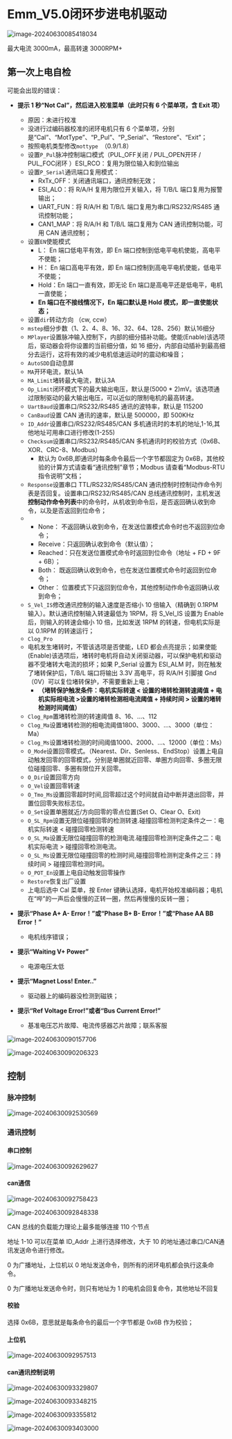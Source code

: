 # Emm_V5.0闭环步进电机驱动



![image-20240630085418034](./img/image-20240630085418034.png)

最大电流 3000mA，最高转速 3000RPM+





## 第一次上电自检

可能会出现的错误：

* **提示 1 秒“Not Cal”，然后进入校准菜单（此时只有 6 个菜单项，含 Exit 项）**
  * 原因：未进行校准
  * 没进行过编码器校准的闭环电机只有 6 个菜单项，分别是“Cal”、“MotType”、“P_Pul”、“P_Serial”、“Restore”、“Exit”；
  * 按照电机类型修改`mottype `（0.9/1.8）
  * 设置`P_Pul`脉冲控制端口模式（PUL_OFF关闭 / PUL_OPEN开环 / PUL_FOC闭环 ）ESI_RCO：复用为限位输入和到位输出
  * 设置`P_Serial`通讯端口复用模式：
    * RxTx_OFF：关闭通讯端口，通讯控制无效；
    * ESI_ALO：将 R/A/H 复用为限位开关输入，将 T/B/L 端口复用为报警输出；
    * UART_FUN：将 R/A/H 和 T/B/L 端口复用为串口/RS232/RS485 通讯控制功能；
    * CAN1_MAP：将 R/A/H 和 T/B/L 端口复用为 CAN 通讯控制功能，可用 CAN 通讯控制；
  * 设置`EN`使能模式
    * L： En 端口低电平有效，即 En 端口控制到低电平电机使能，高电平不使能；
    * H： En 端口高电平有效，即 En 端口控制到高电平电机使能，低电平不使能；
    * Hold：En 端口一直有效，即无论 En 端口是高电平还是低电平，电机一直使能；
    * **En 端口在不接线情况下，En 端口默认是 Hold 模式，即一直使能状态；**
  * 设置`dir`转动方向 （cw, ccw）
  * `mstep`细分步数（1、2、4、8、16、32、64、128、256）默认16细分
  * `MPlayer`设置脉冲输入控制下，内部的细分插补功能。使能(Enable)该选项后，驱动器会将你设置的当前细分值，如 16 细分，内部自动插补到最高细分去运行，这将有效的减少电机低速运动时的震动和噪音；
  * `AutoSDD`自动息屏
  * `MA`开环电流，默认1A
  * `MA_Limit`堵转最大电流，默认3A
  * `Op_Limit`闭环模式下的最大输出电压，默认是(5000 * 2)mV。该选项通过限制驱动的最大输出电压，可以近似的限制电机的最高转速。
  * `UartBaud`设置串口/RS232/RS485 通讯的波特率，默认是 115200
  * `CanBaud`设置 CAN 通讯的速率，默认是 500000，即 500KHz
  * `ID_Addr`设置串口/RS232/RS485/CAN 多机通讯时的本机的地址,1-16,其他地址可用串口进行修改(1-255)
  * `Checksum`设置串口/RS232/RS485/CAN 多机通讯时的校验方式（0x6B、XOR、CRC-8、Modbus）
    * 默认为 0x6B,即通讯时每条命令最后一个字节都固定为 0x6B，其他校验的计算方式请查看“通讯控制”章节；Modbus 请查看“Modbus-RTU 指令说明”文档；
  * `Response`设置串口 TTL/RS232/RS485/CAN 通讯控制时控制动作命令列表是否回复。设置串口/RS232/RS485/CAN 总线通讯控制时，主机发送**控制动作命令列表**中的命令时，从机收到命令后，是否返回确认收到命令，以及是否返回到位命令；
  * 
    * None： 不返回确认收到命令，在发送位置模式命令时也不返回到位命令；
    * Receive：只返回确认收到命令（默认值）；
    * Reached：只在发送位置模式命令时返回到位命令（地址 + FD + 9F + 6B）；
    * Both： 既返回确认收到命令，也在发送位置模式命令时返回到位命令；
    * Other： 位置模式下只返回到位命令，其他控制动作命令返回确认收到命令；
  * `S_Vel_IS`修改通讯控制的输入速度是否缩小 10 倍输入（精确到 0.1RPM 输入）。默认通讯控制输入转速最低为 1RPM，将 S_Vel_IS 设置为 Enable 后，则输入的转速会缩小 10 倍，比如发送 1RPM 的转速，但电机实际是以 0.1RPM 的转速运行；
  * `Clog_Pro`
  * 电机发生堵转时，不管该选项是否使能，LED 都会点亮提示；如果使能(Enable)该选项后，堵转时电机将自动关闭驱动器，可以保护电机和驱动器不受堵转大电流的损坏；如果 P_Serial 设置为 ESI_ALM 时，则在触发了堵转保护后，T/B/L 端口将输出 3.3V 高电平，将 R/A/H 引脚接 Gnd（0V）可以复位堵转保护，不需要重新上电；
    * **（堵转保护触发条件：电机实际转速 < 设置的堵转检测转速阈值 + 电机实际相电流 >设置的堵转检测相电流阈值 + 持续时间 > 设置的堵转检测时间阈值）**
  * `Clog_Rpm`置堵转检测的转速阈值 8、16、...、112
  * `Clog_Ma`设置堵转检测的相电流阈值1800、3000、...、3000（单位：Ma）
  * `Clog_Ms`设置堵转检测的时间阈值1000、2000、...、12000（单位：Ms）
  * `O_Mode`设置回零模式。（Nearest、Dir、Senless、EndStop）设置上电自动触发回零的回零模式，分别是单圈就近回零、单圈方向回零、多圈无限位碰撞回零、多圈有限位开关回零。
  * `O_Dir`设置回零方向
  * `O_Vel`设置回零转速
  * `O_Tmo_Ms`设置回零超时时间,回零超过这个时间就自动中断并退出回零，并置位回零失败标志位。
  * `O_Set`设置单圈就近/方向回零的零点位置(Set O、Clear O、Exit)
  * `O_SL_Rpm`设置无限位碰撞回零的检测转速.碰撞回零检测判定条件之一：电机实际转速 < 碰撞回零检测转速
  * `O_SL_Ma`设置无限位碰撞回零的检测电流.碰撞回零检测判定条件之二：电机实际电流 > 碰撞回零检测电流。
  * `O_SL_Ms`设置无限位碰撞回零的检测时间,碰撞回零检测判定条件之三：持续时间 > 碰撞回零检测时间。
  * `O_POT_En`设置上电自动触发回零操作
  * `Restore`恢复出厂设置
  * 上电后选中 Cal 菜单，按 Enter 键确认选择，电机开始校准编码器；电机在“哔”的一声后会慢慢的正转一圈，然后再慢慢的反转一圈；



* **提示“Phase A+ A- Error！”或“Phase B+ B- Error！”或“Phase AA BB Error！”**
  * 电机线序错误；
* **提示“Waiting V+ Power”**
  * 电源电压太低
* **提示“Magnet Loss! Enter..”**
  * 驱动器上的编码器没检测到磁铁；
* **提示“Ref Voltage Error!”或者“Bus Current Error!”**
  * 基准电压芯片故障、电流传感器芯片故障；联系客服





![image-20240630090157706](./img/image-20240630090157706.png)

![image-20240630090206323](./img/image-20240630090206323.png)



## 控制

### 脉冲控制

![image-20240630092530569](./img/image-20240630092530569.png)

### 通讯控制

#### 串口控制

![image-20240630092629627](./img/image-20240630092629627.png)

#### can通信

![image-20240630092758423](./img/image-20240630092758423.png)

![image-20240630092848338](./img/image-20240630092848338.png)

CAN 总线的负载能力理论上最多能够连接 110 个节点

地址 1-10 可以在菜单 ID_Addr 上进行选择修改，大于 10 的地址通过串口/CAN通讯发送命令进行修改。

0 为广播地址，上位机以 0 地址发送命令，则所有的闭环电机都会执行这条命令。

0 为广播地址发送命令时，则只有地址为 1 的电机会回复命令，其他地址不回复



#### 校验

选择 0x6B，意思就是每条命令的最后一个字节都是 0x6B 作为校验；



#### 上位机

![image-20240630092957513](./img/image-20240630092957513.png)



#### can通讯控制说明

![image-20240630093329807](./img/image-20240630093329807.png)

![image-20240630093348215](./img/image-20240630093348215.png)

![image-20240630093355812](./img/image-20240630093355812.png)

![image-20240630093403000](./img/image-20240630093403000.png)